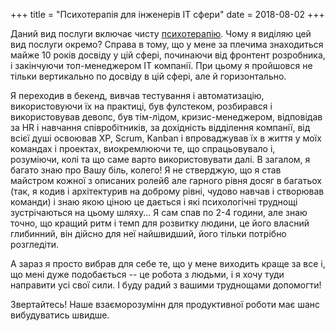 +++
title = "Психотерапія для інженерів IT сфери"
date = 2018-08-02
+++

Даний вид послуги включає чисту [психотерапію](/ua/service/psychotherapy/). Чому я виділяю цей вид послуги окремо? Справа в тому, що у мене за плечима знаходиться майже 10 років досвіду у цій сфері, починаючи від фронтент розробника, і закінчуючи топ-менеджером IT компанії. При цьому я пройшовся не тільки вертикально по досвіду в цій сфері, але й горизонтально.

<!--more-->

Я переходив в бекенд, вивчав тестування і автоматизацію, використовуючи їх на практиці, був фулстеком, розбирався і використовував девопс, був тім-лідом, кризис-менеджером, відповідав за HR і навчання співробітників, за дохідність відділення компанії, від всієї душі освоював XP, Scrum, Kanban і впроваджував їх в життя у моїх командах і проектах, виокремлюючи те, що спрацьовувало і, розуміючи, колі та що саме варто використовувати далі. В загалом, я багато знаю про Вашу біль, колего! Я не стверджую, що я став майстром кожної з описаних ролей6 але гарного рівня досяг в багатьох (так, я кодив і архітектурив на доброму рівні, чудово навчав і створював команди) і знаю якою ціною це дається і які психологічні труднощі зустрічаються на цьому шляху... Я сам спав по 2-4 години, але знаю точно, що кращий ритм і темп для розвитку людини, це його власний глибинний, він дійсно для неї найшвидший, його тільки потрібно розгледіти.

А зараз я просто вибрав для себе те, що у мене виходить краще за все і, що мені дуже подобається -- це робота з людьми, і я хочу туди направити усі свої сили. І буду радий з вашими труднощами допомогти!

Звертайтесь! Наше взаєморозумінн для продуктивної роботи має шанс вибудуватись швидше.